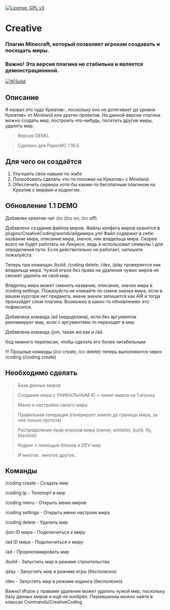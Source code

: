 [![License: GPL v3](https://img.shields.io/badge/License-GPLv3-blue.svg)](https://www.gnu.org/licenses/gpl-3.0)

# Creative
### Плагин Minecraft, который позволяет игрокам создавать и посещать миры.
### Важно! Эта версия плагина не стабильна и является демонстрационной.

[![N|Solid](https://media.discordapp.net/attachments/310217885203300358/1050849486886408212/image.png)](https://media.discordapp.net/attachments/310217885203300358/1050849486886408212/image.png)

## Описание

Я назвал это чудо Креатив-, поскольку оно не дотягивает до уровня Креатив+ от Mineland или других проектов.
На данной версии плагина можно создать мир, построить что-нибудь, посетить другие миры, удалить мир.

> Версия DEMO.

> Сделано для PaperMC 1.16.5.

## Для чего он создаётся

1. Улучшить свои навыки по жабе
2. Попробовать сделать что-то похожее на Креатив+ с Mineland.
3. Обеспечить сервера хотя-бы каким-то бесплатным плагином на Креатив с мирами и кодингом.

## Обновление 1.1 DEMO

Добавлен креатив-чат /cc (/cc on, /cc off)

Добавлено создание файлов миров. Файлы конфига миров хранятся в plugins/CreativeCoding/worlds/айдимира.yml
Файл содержит в себе: название мира, описание мира, значок, ник владельца мира.
Скорее всего не будет работать на Линуксе, ведь я использовал символы \ для определения пути. Если действительно не работает, напишите пожалуйста.

Теперь при командах /build, /coding delete, /dev, /play проверяется ник владельца мира. Чужой игрок без права на удаления чужих миров не сможет удалить не свой мир.

Владелец мира может сменить название, описание, значок мира в /coding settings.
Пожалуйста не кликайте по смене значка мира, если в вашем курсоре нет предмета, иначе значок запишется как AIR и тогда произойдет слом плагина.
Возможно в каких-то обновлениях это пофиксится.

Добавлена команда /ad (недоделана), если без аргументов рекламирует мир, если с аргументами то переходит в мир

Добавлена команда /join, такая же как и /ad.

Код немного переписан, чтобы сделать его более читабельным

!!! Прошлые команды (/cc create, /cc delete) теперь выполняются через /coding (/coding create)

## Необходимо сделать

> База данных миров

> Создание мира с УНИКАЛЬНЫМ ID + лимит миров на 1 игрока

> Меню и настройки своего мира

> Правильная генерация (генерирует землю до границы мира, за неё только пустота)

> Распределение прав игроков мира (owner, whitelist, build, fly, blacklist)

> Кодинг с помощью блоков и DEV-мир

> И многое.. многое другое..

## Команды

/coding create - Создать мир

/coding tp - Телепорт в мир

/coding menu - Открыть меню миров

/coding settings - Открыть меню настроек мира

/coding delete - Удалить мир

/join ID мира - Подключиться к миру

/ad ID мира - Подключиться к миру

/ad - Прорекламировать мир

/build - Запустить мир в режиме строительства

/play - Запустить мир в режиме игры (бесполезно)

/dev - Запустить мир в режиме кодинга (бесполезно)

Важно! Игрок с правами удаления может удалить чужой мир, поскольку базу данных миров я ещё не изобрёл.
Пермишионы можно найти в классах Commands/CreativeCoding

